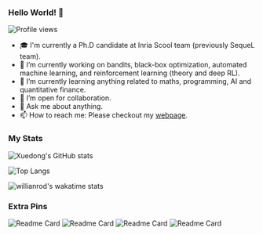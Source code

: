 ### Hello World! 👋
![Profile views](https://gpvc.arturio.dev/xuedong)

<!--
**xuedong/xuedong** is a ✨ _special_ ✨ repository because its `README.md` (this file) appears on your GitHub profile.
-->

- 🎓 I'm currently a Ph.D candidate at Inria Scool team (previously SequeL team).
- 🔭 I’m currently working on bandits, black-box optimization, automated machine learning, and reinforcement learning (theory and deep RL).
- 🌱 I’m currently learning anything related to maths, programming, AI and quantitative finance.
- 👯 I’m open for collaboration.
- 💬 Ask me about anything.
- 📫 How to reach me: Please checkout my [webpage](https://xuedong.github.io).

### My Stats

![Xuedong's GitHub stats](https://github-readme-stats.vercel.app/api?username=xuedong&count_private=true&show_icons=true&theme=nord)

![Top Langs](https://github-readme-stats.vercel.app/api/top-langs/?username=xuedong&hide=jupyter%20notebook,emacs%20lisp,html,css&layout=compact&langs_count=10)

![willianrod's wakatime stats](https://github-readme-stats.vercel.app/api/wakatime?username=xuedong)

### Extra Pins

![Readme Card](https://github-readme-stats.vercel.app/api/pin/?username=xuedong&repo=auto-music)
![Readme Card](https://github-readme-stats.vercel.app/api/pin/?username=xuedong&repo=hacker-rank)
![Readme Card](https://github-readme-stats.vercel.app/api/pin/?username=xuedong&repo=leet-code)
![Readme Card](https://github-readme-stats.vercel.app/api/pin/?username=xuedong&repo=LinBAI.jl)

